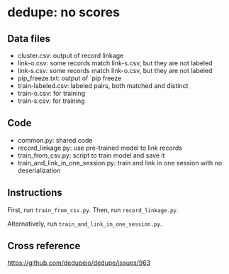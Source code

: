 # dedupe: no scores 

## Data files

* cluster.csv: output of record linkage
* link-o.csv: some records match link-s.csv, but they are not labeled
* link-s.csv: some records match link-o.csv, but they are not labeled
* pip_freeze.txt: output of `pip freeze
* train-labeled.csv: labeled pairs, both matched and distinct
* train-o.csv: for training
* train-s.csv: for training

## Code

* common.py: shared code
* record_linkage.py: use pre-trained model to link records
* train_from_csv.py: script to train model and save it
* train_and_link_in_one_session.py: train and link in one session with no deserialization

## Instructions

First, run `train_from_csv.py`. Then, run `record_linkage.py`.

Alternatively, run `train_and_link_in_one_session.py`.


## Cross reference

https://github.com/dedupeio/dedupe/issues/963